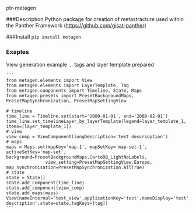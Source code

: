 ptr-metagen

###Description 
Python package for creation of metastracture used within the Panther Framework  (https://github.com/gisat-panther)

###Install
```pip install metagen```

### Exaples
View generation example
    ... tags and layer template prepared

    ```
    from metagen.elements import View
    from metagen.elements import LayerTemplate, Tag
    from metagen.components import Timeline, State, Maps
    from metagen.presets import PresetBackgroundMaps, PresetMapSynchronization, PresetMapSettingView
    
    # timeline
    time_line = Timeline.set(start='2000-01-01', end='2000-02-01')
    time_line.set_timelineLayer_by_layerTemplate(legend=layer_template_1, items=[layer_template_1])
    # view
    view_comp = ViewComponent(longDescription='test descrioption')
    # maps
    maps = Maps.set(mapKey='map-1', mapSetKey='map-set-1', activeSetKey='map-set', background=PresetBackgroundMaps.CartoDB_LightNoLabels,
                   view_setting=PresetMapSettingView.Europe, map_synchronisation=PresetMapSynchronization.AllTrue)
    # state
    state = State()
    state.add_component(time_line)
    state.add_component(view_comp)
    state.add_maps(maps)
    View(nameInternal='test_view',applicationKey='test',nameDisplay='test',description='test description',state=state,tagKeys=[tag])
    ```